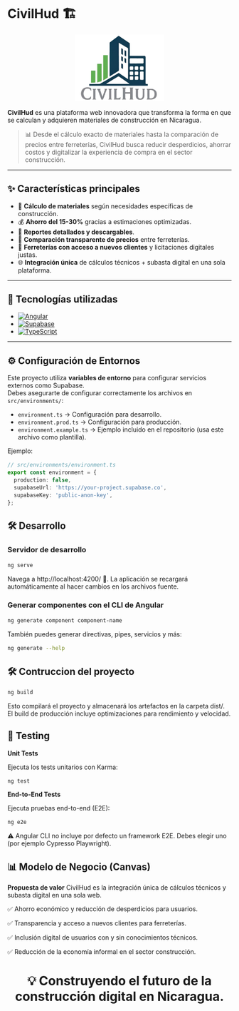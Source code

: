# CivilHud 🏗️

<p align="center">
  <img src="./src/assets/logo-1.png" alt="CivilHud Logo" width="200"/>
</p>

**CivilHud** es una plataforma web innovadora que transforma la forma en que se calculan y adquieren materiales de construcción en Nicaragua.

> 📊 Desde el cálculo exacto de materiales hasta la comparación de precios entre ferreterías, CivilHud busca reducir desperdicios, ahorrar costos y digitalizar la experiencia de compra en el sector construcción.

---

## ✨ Características principales

- 📐 **Cálculo de materiales** según necesidades específicas de construcción.
- 💰 **Ahorro del 15-30%** gracias a estimaciones optimizadas.
- 📄 **Reportes detallados y descargables**.
- 🏪 **Comparación transparente de precios** entre ferreterías.
- 🤝 **Ferreterías con acceso a nuevos clientes** y licitaciones digitales justas.
- 🌐 **Integración única** de cálculos técnicos + subasta digital en una sola plataforma.

---

## 🚀 Tecnologías utilizadas

- [![Angular](https://img.shields.io/badge/Angular-DD0031?style=for-the-badge&logo=angular&logoColor=white)](https://angular.dev)
- [![Supabase](https://img.shields.io/badge/Supabase-3ECF8E?style=for-the-badge&logo=supabase&logoColor=white)](https://supabase.com)
- [![TypeScript](https://img.shields.io/badge/TypeScript-3178C6?style=for-the-badge&logo=typescript&logoColor=white)](https://www.typescriptlang.org/)

---

## ⚙️ Configuración de Entornos

Este proyecto utiliza **variables de entorno** para configurar servicios externos como Supabase.  
Debes asegurarte de configurar correctamente los archivos en `src/environments/`:

- `environment.ts` → Configuración para desarrollo.
- `environment.prod.ts` → Configuración para producción.
- `environment.example.ts` → Ejemplo incluido en el repositorio (usa este archivo como plantilla).

Ejemplo:

```ts
// src/environments/environment.ts
export const environment = {
  production: false,
  supabaseUrl: 'https://your-project.supabase.co',
  supabaseKey: 'public-anon-key',
};
```

## 🛠️ Desarrollo

### Servidor de desarrollo

```bash
ng serve
```

Navega a http://localhost:4200/ 🚀. La aplicación se recargará automáticamente al hacer cambios en los archivos fuente.

### Generar componentes con el CLI de Angular

```bash
ng generate component component-name
```

También puedes generar directivas, pipes, servicios y más:

```bash
ng generate --help
```

## 🛠️ Contruccion del proyecto

```bash
ng build
```

Esto compilará el proyecto y almacenará los artefactos en la carpeta dist/.
El build de producción incluye optimizaciones para rendimiento y velocidad.

## 🧪 Testing

**Unit Tests**

Ejecuta los tests unitarios con Karma:

```bash
ng test
```
**End-to-End Tests**

Ejecuta pruebas end-to-end (E2E):

```bash
ng e2e
```
⚠️ Angular CLI no incluye por defecto un framework E2E. Debes elegir uno (por ejemplo Cypresso Playwright).

## 📊 Modelo de Negocio (Canvas)

**Propuesta de valor**
CivilHud es la integración única de cálculos técnicos y subasta digital en una sola web.

✅ Ahorro económico y reducción de desperdicios para usuarios.

✅ Transparencia y acceso a nuevos clientes para ferreterías.

✅ Inclusión digital de usuarios con y sin conocimientos técnicos.

✅ Reducción de la economía informal en el sector construcción.

<p align="center">
    <h1 align="center">💡 Construyendo el futuro de la construcción digital en Nicaragua.</h1>
</p>